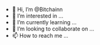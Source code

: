 - 👋 Hi, I’m @Bitchainn
- 👀 I’m interested in ...
- 🌱 I’m currently learning ...
- 💞️ I’m looking to collaborate on ...
- 📫 How to reach me ...

<!---
Bitchainn/Bitchainn is a ✨ special ✨ repository because its `README.md` (this file) appears on your GitHub profile.
You can click the Preview link to take a look at your changes.
--->
